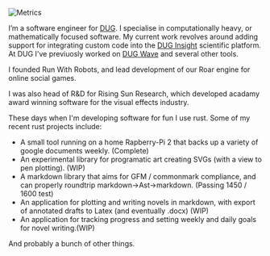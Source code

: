 ![Metrics](https://metrics.lecoq.io/mikeando?template=classic&base.community=0&base.metadata=0&languages=1&languages.limit=5&languages.threshold=0%25&languages.colors=github&languages.sections=most-used&languages.indepth=false&languages.analysis.timeout=15&languages.categories=markup%2C%20programming&languages.recent.categories=markup%2C%20programming&languages.recent.load=300&languages.recent.days=14&config.timezone=Australia%2FPerth)

I’m a software engineer for [DUG](https://dug.com). I specialise in computationally heavy, or mathematically focused software. My current work revolves around adding support for integrating custom code into the [DUG Insight](https://dug.com/dug-insight/) scientific platform. At DUG I've previuosly worked on [DUG Wave](https://dug.com/geoscience-services/full-waveform-inversion-fwi/) and several other tools.

I founded Run With Robots, and lead development of our Roar engine for online social games.

I was also head of R&D for Rising Sun Research, which developed acadamy award winning software for the visual effects industry.

These days when I'm developing software for fun I use rust. Some of my recent rust projects include:

* A small tool running on a home Rapberry-Pi 2 that backs up a variety of google documents weekly. (Complete)
* An experimental library for programatic art creating SVGs (with a view to pen plotting). (WIP)
* A markdown library that aims for GFM / commonmark compliance, and can properly roundtrip markdown->Ast->markdown. (Passing 1450 / 1600 test)
* An application for plotting and writing novels in markdown, with export of annotated drafts to Latex (and eventually .docx) (WIP)
* An application for tracking progress and setting weekly and daily goals for novel writing.(WIP)

And probably a bunch of other things.
